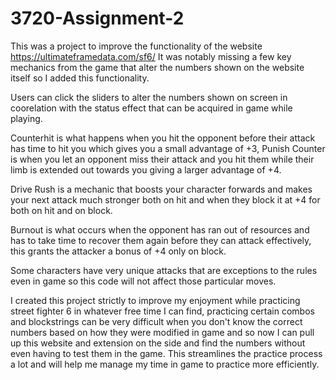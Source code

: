 # 3720-Assignment-2

This was a project to improve the functionality of the website https://ultimateframedata.com/sf6/
It was notably missing a few key mechanics from the game that alter the numbers shown on the website itself so I added this functionality.

Users can click the sliders to alter the numbers shown on screen in coorelation with the status effect that can be acquired in game while playing.

Counterhit is what happens when you hit the opponent before their attack has time to hit you which gives you a small advantage of +3, Punish Counter is when you let an opponent miss their attack and you hit them while their limb is extended out towards you giving a larger advantage of +4.

Drive Rush is a mechanic that boosts your character forwards and makes your next attack much stronger both on hit and when they block it at +4 for both on hit and on block.

Burnout is what occurs when the opponent has ran out of resources and has to take time to recover them again before they can attack effectively, this grants the attacker a bonus of +4 only on block.

Some characters have very unique attacks that are exceptions to the rules even in game so this code will not affect those particular moves.

I created this project strictly to improve my enjoyment while practicing street fighter 6 in whatever free time I can find, practicing certain combos and blockstrings can be very difficult when you don't know the correct numbers based on how they were modified in game and so now I can pull up this website and extension on the side and find the numbers without even having to test them in the game. This streamlines the practice process a lot and will help me manage my time in game to practice more efficiently.
